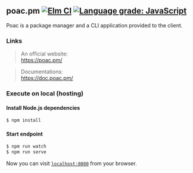 ## poac.pm [![Elm CI](https://github.com/poacpm/poac.pm/workflows/Elm%20CI/badge.svg)](https://github.com/poacpm/poac.pm/actions?query=workflow%3A%22Elm+CI%22) [![Language grade: JavaScript](https://img.shields.io/lgtm/grade/javascript/g/poacpm/poac.pm.svg?logo=lgtm&logoWidth=18)](https://lgtm.com/projects/g/poacpm/poac.pm/context:javascript)

Poac is a package manager and a CLI application provided to the client.


### Links
> An official website:<br>
https://poac.pm/

> Documentations:<br>
https://doc.poac.pm/


### Execute on local (hosting)

#### Install Node.js dependencies
```bash
$ npm install
```

#### Start endpoint
```bash
$ npm run watch
$ npm run serve
```

Now you can visit [`localhost:8080`](http://localhost:8080) from your browser.
